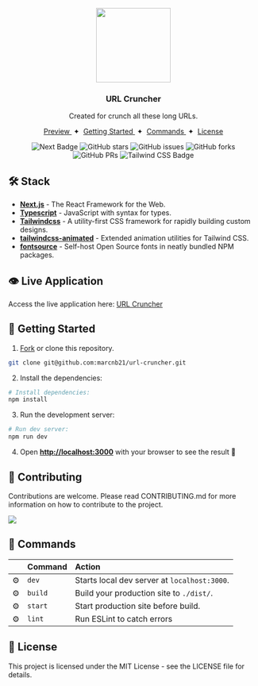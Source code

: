 <div align="center" style="margin-top: 30px;">
<img src="public/url-cruncher-github-logo.avif" height="150px" width="auto" /> 
<h3>
 URL Cruncher
</h3>
<p>Created for crunch all these long URLs.</p>
</div>

<div align="center">
    <a href="#" target="_blank">
        Preview
    </a>
    <span>&nbsp;✦&nbsp;</span>
    <a href="#-getting-started">
        Getting Started
    </a>
    <span>&nbsp;✦&nbsp;</span>
    <a href="#-commands">
        Commands
    </a>
    <span>&nbsp;✦&nbsp;</span>
    <a href="#-license">
        License
    </a>
    
</div>

<p></p>

<div align="center">

![Next Badge](https://img.shields.io/badge/Next.js-000000?logo=nextdotjs&logoColor=fff&style=flat)
![GitHub stars](https://img.shields.io/github/stars/marcnb21/url-cruncher)
![GitHub issues](https://img.shields.io/github/issues/marcnb21/url-cruncher)
![GitHub forks](https://img.shields.io/github/forks/marcnb21/url-cruncher)
![GitHub PRs](https://img.shields.io/github/issues-pr/marcnb21/url-cruncher)
![Tailwind CSS Badge](https://img.shields.io/badge/Tailwind%20CSS-06B6D4?logo=tailwindcss&logoColor=fff&style=flat)

</div>

## 🛠️ Stack

- [**Next.js**](https://nextjs.org/) - The React Framework for the Web.
- [**Typescript**](https://www.typescriptlang.org/) - JavaScript with syntax for types.
- [**Tailwindcss**](https://tailwindcss.com/) - A utility-first CSS framework for rapidly building custom designs.
- [**tailwindcss-animated**](https://github.com/new-data-services/tailwindcss-animated) - Extended animation utilities for Tailwind CSS.
- [**fontsource**](https://fontsource.org/) - Self-host Open Source fonts in neatly bundled NPM packages.

## 👁️ Live Application
Access the live application here: [URL Cruncher](https://url-cruncher.vercel.app)

## 🚀 Getting Started

1. [Fork](https://github.com/marcnb21/url-cruncher/fork) or clone this repository.

```bash
git clone git@github.com:marcnb21/url-cruncher.git
```

2. Install the dependencies:

```bash
# Install dependencies:
npm install
```

3. Run the development server:

```bash
# Run dev server:
npm run dev
```

4. Open [**http://localhost:3000**](http://localhost:3000/) with your browser to see the result 🚀


## 🤝 Contributing
Contributions are welcome. Please read CONTRIBUTING.md for more information on how to contribute to the project.

<a href="https://github.com/marcnb21/url-cruncher/graphs/contributors">
  <img src="https://contrib.rocks/image?repo=marcnb21/url-cruncher" />
</a>

## 🧞 Commands

|     | Command | Action                                       |
| :-- |:--------|:---------------------------------------------|
| ⚙️  | `dev`   | Starts local dev server at `localhost:3000`. |
| ⚙️  | `build` | Build your production site to `./dist/`.     |
| ⚙️  | `start` | Start production site before build.          |
| ⚙️  | `lint`  | Run ESLint to catch errors                   |

## 🔑 License

This project is licensed under the MIT License - see the LICENSE file for details.